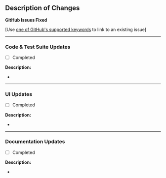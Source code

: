 ## Description of Changes

**GitHub Issues Fixed**

[Use [one of GitHub's supported keywords](https://docs.github.com/en/issues/tracking-your-work-with-issues/linking-a-pull-request-to-an-issue#linking-a-pull-request-to-an-issue-using-a-keyword) to link to an existing issue]

---
### Code & Test Suite Updates

- [ ] Completed

**Description:**

-

---
### UI Updates

- [ ] Completed

**Description:**

- 


---
### Documentation Updates
- [ ] Completed

**Description:**

- 
